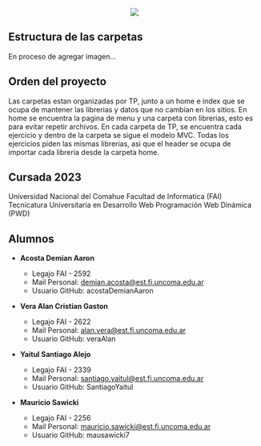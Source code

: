 <p align="center">
  <img src="https://i.postimg.cc/jdMhhYmM/Portada.png" />
</p>

## Estructura de las carpetas

En proceso de agregar imagen...


## Orden del proyecto

Las carpetas estan organizadas por TP, junto a un home e index que se ocupa de mantener las librerias y datos que no cambian en los sitios. En home se encuentra la pagina de menu y una carpeta con librerias, esto es para evitar repetir archivos.
En cada carpeta de TP, se encuentra cada ejercicio y dentro de la carpeta se sigue el modelo MVC. Todas los ejercicios piden las mismas librerias, asi que el header se ocupa de importar cada libreria desde la carpeta home.

## Cursada 2023

Universidad Nacional del Comahue
Facultad de Informatica (FAI)
Tecnicatura Universitaria en Desarrollo Web
Programación Web Dinámica (PWD)

## Alumnos

- **Acosta Demian Aaron**

  - Legajo FAI - 2592
  - Mail Personal: demian.acosta@est.fi.uncoma.edu.ar
  - Usuario GitHub: acostaDemianAaron

- **Vera Alan Cristian Gaston**

  - Legajo FAI - 2622
  - Mail Personal: alan.vera@est.fi.uncoma.edu.ar
  - Usuario GitHub: veraAlan

- **Yaitul Santiago Alejo**

  - Legajo FAI - 2339
  - Mail Personal: santiago.yaitul@est.fi.uncoma.edu.ar
  - Usuario GitHub: SantiagoYaitul

- **Mauricio Sawicki**

  - Legajo FAI - 2256
  - Mail Personal: mauricio.sawicki@est.fi.uncoma.edu.ar
  - Usuario GitHub: mausawicki7 
